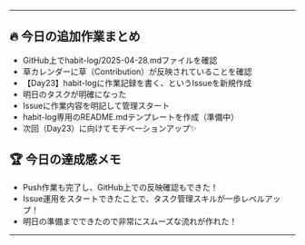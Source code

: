 ---

## 🔥 今日の追加作業まとめ

- GitHub上でhabit-log/2025-04-28.mdファイルを確認
- 草カレンダーに草（Contribution）が反映されていることを確認
- 【Day23】habit-logに作業記録を書く、というIssueを新規作成
- 明日のタスクが明確になった
- Issueに作業内容を明記して管理スタート
- habit-log専用のREADME.mdテンプレートを作成（準備中）
- 次回（Day23）に向けてモチベーションアップ✨

## 🏆 今日の達成感メモ

- Push作業も完了し、GitHub上での反映確認もできた！
- Issue運用をスタートできたことで、タスク管理スキルが一歩レベルアップ！
- 明日の準備までできたので非常にスムーズな流れが作れた！

---